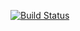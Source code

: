 [![Build Status](https://travis-ci.com/edmuntremmy/garage1.svg?branch=main)](https://travis-ci.com/edmuntremmy/garage1)
